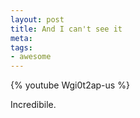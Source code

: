 ```yaml
--- 
layout: post
title: And I can't see it
meta: 
tags: 
- awesome
---
```

{% youtube Wgi0t2ap-us %}

Incredibile.
